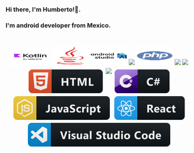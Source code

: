 ### Hi there, I'm Humberto!👋.  
### I'm android developer from Mexico.

<br />





<p align="center">
  <img src="https://github.com/devicons/devicon/blob/master/icons/kotlin/kotlin-original-wordmark.svg" alt="Twitter" style="vertical-align:top; margin:4px" width="100" height="50">
  <img src="https://github.com/devicons/devicon/blob/master/icons/java/java-plain.svg" width="100" height="50">
  <img src="https://github.com/devicons/devicon/blob/master/icons/androidstudio/androidstudio-original-wordmark.svg" width="100" height="50">
  <img src="https://img.shields.io/badge/-Firebase-FFA611?style=flat&logo=firebase&logoColor=FFFFFF">
    <img src="https://github.com/devicons/devicon/blob/master/icons/php/php-plain.svg" width="100" height="50">
  <img src="http://img.shields.io/badge/-Github-000000?style=flat&logo=github&logoColor=FFFFFF">
  <img src="https://img.shields.io/badge/-Firebase-FFA611?style=flat&logo=firebase&logoColor=FFFFFF">

  <br />
  <img src="https://raw.githubusercontent.com/8bithemant/8bithemant/master/svg/dev/languages/html.svg" alt="Twitter" style="vertical-align:top; margin:4px">
  <img src="https://img.shields.io/badge/-Bootstrap-563D7C?style=flat&logo=bootstrap&logoColor=white">
  <img src="https://raw.githubusercontent.com/8bithemant/8bithemant/master/svg/dev/languages/csharp.svg"alt="Twitter" style="vertical-align:top; margin:4px">
  <img src="https://raw.githubusercontent.com/8bithemant/8bithemant/master/svg/dev/languages/js.svg" alt="Twitter" style="vertical-align:top; margin:4px">
  <img src="https://raw.githubusercontent.com/8bithemant/8bithemant/master/svg/dev/frameworks/react.svg" alt="Twitter" style="vertical-align:top; margin:4px">
 
  <img src="https://raw.githubusercontent.com/8bithemant/8bithemant/master/svg/dev/tools/visualstudio_code.svg" alt="Twitter" style="vertical-align:top; margin:4px">

  
  <br />


<!---
ElMacBeto/ElMacBeto is a ✨ special ✨ repository because its `README.md` (this file) appears on your GitHub profile.
You can click the Preview link to take a look at your changes.
--->
